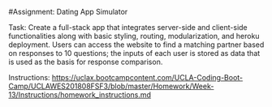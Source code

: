 #Assignment: Dating App Simulator

Task: Create a full-stack app that integrates server-side and client-side functionalities along with basic styling, routing, modularization, and heroku deployment. Users can access the website to find a matching partner based on responses to 10 questions; the inputs of each user is stored as data that is used as the basis for response comparison.

Instructions: https://uclax.bootcampcontent.com/UCLA-Coding-Boot-Camp/UCLAWES201808FSF3/blob/master/Homework/Week-13/Instructions/homework_instructions.md